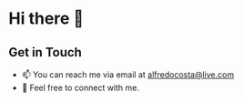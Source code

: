 # Hi there 👋

## Get in Touch
- 📫 You can reach me via email at [alfredocosta@live.com](mailto:alfredocosta@live.com)
- 💬 Feel free to connect with me.
